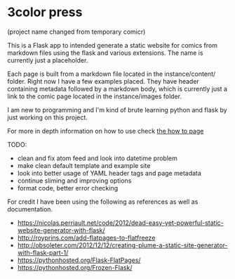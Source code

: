 # 3color press

(project name changed from temporary comicr)

This is a Flask app to intended generate a static website for comics from markdown files using the flask and various extensions. The name is currently just a placeholder.

Each page is built from a markdown file located in the instance/content/ folder. Right now I have a few examples placed. They have header containing metadata followed by a markdown body, which is currently just a link to the comic page located in the instance/images folder.

I am new to programming and I'm kind of brute learning python and flask by just working on this project.

For more in depth information on how to use check [the how to page](http://3color.noties.org/HowTo.html)

TODO:

  * clean and fix atom feed and look into datetime problem
  * make clean default template and example site
  * look into better usage of YAML header tags and page metadata
  * continue sliming and improving options
  * format code, better error checking


For credit I have been using the following as references as well as documentation.

   * <https://nicolas.perriault.net/code/2012/dead-easy-yet-powerful-static-website-generator-with-flask/>
   * <http://royprins.com/add-flatpages-to-flatfreeze>
   * <http://obsoleter.com/2012/12/12/creating-plume-a-static-site-generator-with-flask-part-1/>
   * <https://pythonhosted.org/Flask-FlatPages/>
   * <https://pythonhosted.org/Frozen-Flask/>
